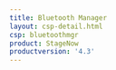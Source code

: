 ```yaml
---
title: Bluetooth Manager
layout: csp-detail.html
csp: bluetoothmgr
product: StageNow
productversion: '4.3'
---
```







